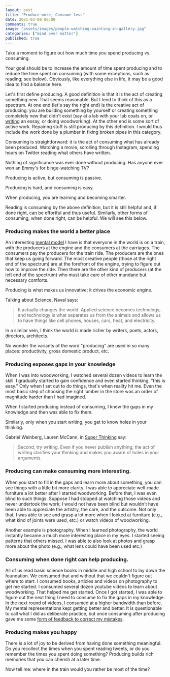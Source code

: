 ```yaml
---
layout: post
title: "Produce more, Consume less"
date: 2021-03-09 00:00
comments: true
image: "assets/images/people-watching-painting-in-gallery.jpg"
categories: ["mind over matter"]
published: true
---
```

Take a moment to figure out how much time you spend producing vs. consuming.

Your goal should be to increase the amount of time spent producing and to reduce the time spent on consuming (with some exceptions, such as reading; see below). Obviously, like everything else in life, it may be a good idea to find a balance here.

Let's first define producing. A good definition is that it is the act of creating something new. That seems reasonable. But I tend to think of this as a spectrum. At one end (let's say the right end) is the creative act of producing: you are building something by yourself or creating something completely new that didn't exist (say at a lab with your lab coats on, or  [writing](/always-be-writing) an essay, or doing woodworking). At the other end is some sort of active work. Repairing stuff is still producing by this definition. I would thus include the work done by a plumber in fixing broken pipes in this category.

Consuming is straightforward: it is the act of consuming what has already been produced. Watching a movie, scrolling through Instagram, spending hours on Twitter reading what others have written.

Nothing of significance was ever done without producing. Has anyone ever won an Emmy's for binge-watching TV?

Producing is active, but consuming is passive.

Producing is hard, and consuming is easy.

When producing, you are learning and becoming smarter. 

Reading is consuming by the above definition, but it is still helpful and, if done right, can be effortful and thus useful. Similarly, other forms of consuming, when done right, can be helpful. We will see this below.

### Producing makes the world a better place
An interesting [mental model](/mental-models) I have is that everyone in the world is on a train, with the producers at the engine and the consumers at the carriages. The consumers pay the producers for the train ride. The producers are the ones that keep us going forward. The most creative people (those at the right end of the spectrum) are at the forefront of the engine, trying to figure out how to improve the ride. Then there are the other kind of producers (at the left end of the spectrum) who must take care of other mundane but necessary comforts.

Producing is what makes us innovative; it drives the economic engine. 

Talking about Science, Naval says:
> It actually changes the world. Applied science becomes technology, and technology is what separates us from the animals and allows us to have things like cell phones, houses, cars, heat, and electricity.

In a similar vein, I think the world is made richer by writers, poets, actors, directors, architects.

No wonder the variants of the word "producing" are used in so many places: productivity, gross domestic product, etc.

<script async data-uid="8489d98453" src="https://witty-speaker-2308.ck.page/8489d98453/index.js"></script>

### Producing exposes gaps in your knowledge

When I was into woodworking, I watched several dozen videos to learn the skill. I gradually started to gain confidence and even started thinking, "this is easy." Only when I set out to do things, that's when reality hit me. Even the most basic step of choosing the right lumber in the store was an order of magnitude harder than I had imagined. 

When I started producing instead of consuming, I knew the gaps in my knowledge and then was able to fix them.

Similarly, only when you start writing, you get to know holes in your thinking.

Gabriel Weinberg, Lauren McCann, in [Super Thinking](https://amzn.to/3skp1aI) say:
> Second, try writing. Even if you never publish anything, the act of writing clarifies your thinking and makes you aware of holes in your arguments. 

### Producing can make consuming more interesting.

When you start to fill in the gaps and learn more about something, you can see things with a little bit more clarity. I was able to appreciate well-made furniture a lot better after I started woodworking. Before that, I was even blind to such things. Suppose I had stopped at watching those videos and never undertook the work; I would not have been blind but wouldn't have been able to appreciate the artistry, the care, and the outcome. Not only that, I was able to see and grasp a lot more when I looked at furniture (e.g., what kind of joints were used, etc.) or watch videos of woodworking.

Another example is photography. When I learned photography, the world instantly became a much more interesting place in my eyes. I started seeing patterns that others missed. I was able to also look at photos and grasp more about the photo (e.g., what lens could have been used etc.)

### Consuming when done right can help producing.
All of us read basic science books in middle and high school to lay down the foundation. We consumed that and without that we couldn't figure out where to start. I consumed books, articles and videos on photography to get me started. I consumed several dozen youtube videos to learn about woodworking. That helped me get started. Once I got started, I was able to figure out the next thing I need to consume to fix the gaps in my knowledge. In the next round of videos, I consumed at a higher bandwidth than before. My mental representations kept getting better and better. It is questionable to call what I did as deliberate practice, but once consuming after producing gave me some [form of feedback to correct my mistakes](/deliberate-practice).


### Producing makes you happy

There is a lot of joy to be derived from having done something meaningful. Do you recollect the times when you spent reading tweets, or do you remember the times you spent doing something? Producing builds rich memories that you can cherish at a later time.


Now tell me: where in the train would you rather be most of the time?
